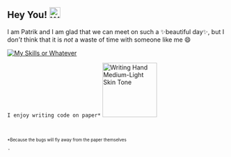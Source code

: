 ## Hey You! <img src="https://raw.githubusercontent.com/Tarikul-Islam-Anik/Animated-Fluent-Emojis/master/Emojis/Hand%20gestures/Waving%20Hand.png" alt="Waving Hand" width="25" height="25" />

I am Patrik and I am glad that we can meet on such a ✨️beautiful day✨️, but I do*n’t* think that it is *not* a waste of time with someone like me 😄

[![My Skills or Whatever](https://skillicons.dev/icons?i=html,css,sass,js,ts,python,c,regex,svg,md,latex,vscode,vercel,git,github,nodejs,django,threejs,tensorflow,postgres,sqlite,blender,windows,linux,ubuntu,bash)](https://skillicons.dev)

`I enjoy writing code on paper*` <img src="https://raw.githubusercontent.com/Tarikul-Islam-Anik/Animated-Fluent-Emojis/master/Emojis/Hand%20gestures/Writing%20Hand%20Medium-Light%20Skin%20Tone.png" alt="Writing Hand Medium-Light Skin Tone" width="125" height="125" />

<br>

<sup><sub>*Because the bugs will fly away from the paper themselves</sub></sup>


<sup><sub><sup><sub><sup><sub><sup><sub><sup><sub><sup><sub><sup><sub><sup><sub><sup><sub><sup><sub><sup><sub><sup><sub>How to make such a small text? [Click me if you can see me](https://gist.github.com/DavidWells/996ff97b915efaf026f72368c3e49185)</sub></sup></sub></sup></sub></sup></sub></sup></sub></sup></sub></sup></sub></sup></sub></sup></sub></sup></sub></sup></sub></sup></sub></sup>
